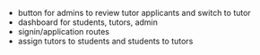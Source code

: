 - button for admins to review tutor applicants and switch to tutor 
- dashboard for students, tutors, admin 
- signin/application routes 
- assign tutors to students and students to tutors 